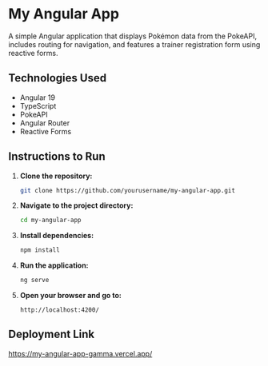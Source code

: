# My Angular App

A simple Angular application that displays Pokémon data from the PokeAPI, includes routing for navigation, and features a trainer registration form using reactive forms.

## Technologies Used

- Angular 19
- TypeScript
- PokeAPI
- Angular Router
- Reactive Forms

## Instructions to Run

1. **Clone the repository:**

    ```bash
    git clone https://github.com/yourusername/my-angular-app.git
    ```

2. **Navigate to the project directory:**

    ```bash
    cd my-angular-app
    ```

3. **Install dependencies:**

    ```bash
    npm install
    ```

4. **Run the application:**

    ```bash
    ng serve
    ```

5. **Open your browser and go to:**

    ```
    http://localhost:4200/
    ```

## Deployment Link
https://my-angular-app-gamma.vercel.app/    
